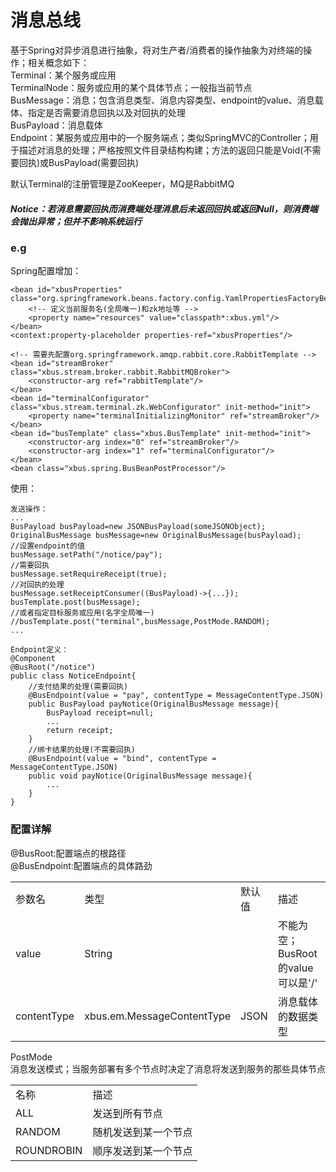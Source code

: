 # 消息总线
基于Spring对异步消息进行抽象，将对生产者/消费者的操作抽象为对终端的操作；相关概念如下：<br/>
Terminal：某个服务或应用<br/>
TerminalNode：服务或应用的某个具体节点；一般指当前节点<br/>
BusMessage：消息；包含消息类型、消息内容类型、endpoint的value、消息载体、指定是否需要消息回执以及对回执的处理<br/>
BusPayload：消息载体<br/>
Endpoint：某服务或应用中的一个服务端点；类似SpringMVC的Controller；用于描述对消息的处理；严格按照文件目录结构构建；方法的返回只能是Void(不需要回执)或BusPayload(需要回执)<br/>

默认Terminal的注册管理是ZooKeeper，MQ是RabbitMQ<br/>
##### Notice：若消息需要回执而消费端处理消息后未返回回执或返回Null，则消费端会抛出异常；但并不影响系统运行
### e.g
Spring配置增加：

	<bean id="xbusProperties" class="org.springframework.beans.factory.config.YamlPropertiesFactoryBean">
		<!-- 定义当前服务名(全局唯一)和zk地址等 -->
		<property name="resources" value="classpath*:xbus.yml"/>
	</bean>
	<context:property-placeholder properties-ref="xbusProperties"/>
	
	<!-- 需要先配置org.springframework.amqp.rabbit.core.RabbitTemplate -->
	<bean id="streamBroker" class="xbus.stream.broker.rabbit.RabbitMQBroker">
		<constructor-arg ref="rabbitTemplate"/>
	</bean>
	<bean id="terminalConfigurator" class="xbus.stream.terminal.zk.WebConfigurator" init-method="init">
		<property name="terminalInitializingMonitor" ref="streamBroker"/>
	</bean>
	<bean id="busTemplate" class="xbus.BusTemplate" init-method="init">
		<constructor-arg index="0" ref="streamBroker"/>
		<constructor-arg index="1" ref="terminalConfigurator"/>
	</bean>
	<bean class="xbus.spring.BusBeanPostProcessor"/>
	
使用：
	
	发送操作：
	...
	BusPayload busPayload=new JSONBusPayload(someJSONObject);
	OriginalBusMessage busMessage=new OriginalBusMessage(busPayload);
	//设置endpoint的值
	busMessage.setPath("/notice/pay");
	//需要回执
	busMessage.setRequireReceipt(true);
	//对回执的处理
	busMessage.setReceiptConsumer((BusPayload)->{...});
	busTemplate.post(busMessage);
	//或者指定目标服务或应用(名字全局唯一)
	//busTemplate.post("terminal",busMessage,PostMode.RANDOM);
	...
	
	Endpoint定义：
	@Component
	@BusRoot("/notice")
	public class NoticeEndpoint{
		//支付结果的处理(需要回执)
		@BusEndpoint(value = "pay", contentType = MessageContentType.JSON)
		public BusPayload payNotice(OriginalBusMessage message){
			BusPayload receipt=null;
			...
			return receipt;
		}
		//绑卡结果的处理(不需要回执)
		@BusEndpoint(value = "bind", contentType = MessageContentType.JSON)
		public void payNotice(OriginalBusMessage message){
			...
		}
	}

### 配置详解
@BusRoot:配置端点的根路径<br/>
@BusEndpoint:配置端点的具体路劲<br/>
<table>
	<tr>
		<td>参数名</td>
		<td>类型</td>
		<td>默认值</td>
		<td>描述</td>
	</tr>
	<tr>
		<td>value</td>
		<td>String</td>
		<td></td>
		<td>不能为空；BusRoot的value可以是'/'</td>
	</tr>
	<tr>
		<td>contentType</td>
		<td>xbus.em.MessageContentType</td>
		<td>JSON</td>
		<td>消息载体的数据类型</td>
	</tr>
</table>

PostMode<br/>
消息发送模式；当服务部署有多个节点时决定了消息将发送到服务的那些具体节点<br/>
<table>
	<tr>
		<td>名称</td>
		<td>描述</td>
	</tr>
	<tr>
		<td>ALL</td>
		<td>发送到所有节点</td>
	</tr>
	<tr>
		<td>RANDOM</td>
		<td>随机发送到某一个节点</td>
	</tr>
	<tr>
		<td>ROUNDROBIN</td>
		<td>顺序发送到某一个节点</td>
	</tr>
</table>
